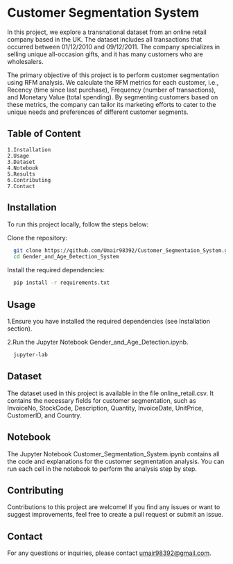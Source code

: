 # Customer Segmentation System

In this project, we explore a transnational dataset from an online retail company based in the UK. The dataset includes all transactions that occurred between 01/12/2010 and 09/12/2011. The company specializes in selling unique all-occasion gifts, and it has many customers who are wholesalers.

The primary objective of this project is to perform customer segmentation using RFM analysis. We calculate the RFM metrics for each customer, i.e., Recency (time since last purchase), Frequency (number of transactions), and Monetary Value (total spending). By segmenting customers based on these metrics, the company can tailor its marketing efforts to cater to the unique needs and preferences of different customer segments.


## Table of Content

    1.Installation
    2.Usage
    3.Dataset
    4.Notebook
    5.Results
    6.Contributing
    7.Contact
## Installation

To run this project locally, follow the steps below:

Clone the repository:

```bash
  git clone https://github.com/Umair98392/Customer_Segmentaion_System.git
  cd Gender_and_Age_Detection_System
```

Install the required dependencies:

```bash
  pip install -r requirements.txt
```


## Usage

1.Ensure you have installed the required dependencies (see Installation section).

2.Run the Jupyter Notebook Gender_and_Age_Detection.ipynb.

```bash
  jupyter-lab
```


## Dataset

The dataset used in this project is available in the file online_retail.csv. It contains the necessary fields for customer segmentation, such as InvoiceNo, StockCode, Description, Quantity, InvoiceDate, UnitPrice, CustomerID, and Country.


## Notebook

The Jupyter Notebook Customer_Segmentation_System.ipynb contains all the code and explanations for the customer segmentation analysis. You can run each cell in the notebook to perform the analysis step by step.


## Contributing

Contributions to this project are welcome! If you find any issues or want to suggest improvements, feel free to create a pull request or submit an issue.


## Contact

For any questions or inquiries, please contact umair98392@gmail.com.
